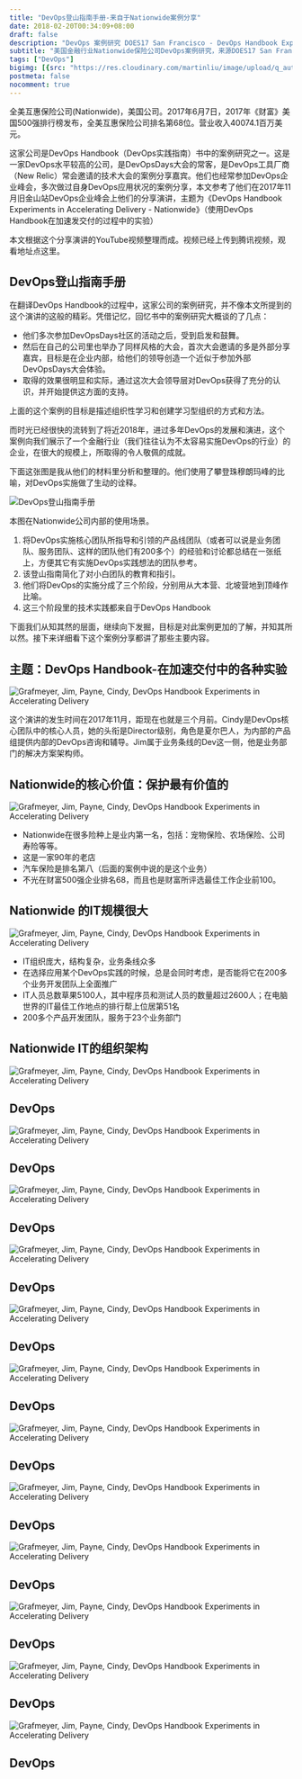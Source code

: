 ```yaml
---
title: "DevOps登山指南手册-来自于Nationwide案例分享"
date: 2018-02-20T00:34:09+08:00
draft: false
description: "DevOps 案例研究 DOES17 San Francisco - DevOps Handbook Experiments in Accelerating Delivery - Nationwide"
subtitle: "美国金融行业Nationwide保险公司DevOps案例研究，来源DOES17 San Francisco，主题-DevOps Handbook Experiments in Accelerating Delivery"
tags: ["DevOps"]
bigimg: [{src: "https://res.cloudinary.com/martinliu/image/upload/q_auto:eco/abstract-6.jpg", desc: "DevOps案例研究-Nationwide使用DevOps Handbook在加速交付过程中的实验"}]
postmeta: false
nocomment: true
---
```


全美互惠保险公司(Nationwide)，美国公司。2017年6月7日，2017年《财富》美国500强排行榜发布，全美互惠保险公司排名第68位。营业收入40074.1百万美元。

这家公司是DevOps Handbook（DevOps实践指南）书中的案例研究之一。这是一家DevOps水平较高的公司，是DevOpsDays大会的常客，是DevOps工具厂商（New Relic）常会邀请的技术大会的案例分享嘉宾。他们也经常参加DevOps企业峰会，多次做过自身DevOps应用状况的案例分享，本文参考了他们在2017年11月旧金山站DevOps企业峰会上他们的分享演讲，主题为《DevOps Handbook Experiments in Accelerating Delivery - Nationwide》（使用DevOps Handbook在加速发交付的过程中的实验）

本文根据这个分享演讲的YouTube视频整理而成。视频已经上传到腾讯视频，观看地址点这里。

## DevOps登山指南手册

在翻译DevOps Handbook的过程中，这家公司的案例研究，并不像本文所提到的这个演讲的这般的精彩。凭借记忆，回忆书中的案例研究大概谈的了几点：

* 他们多次参加DevOpsDays社区的活动之后，受到启发和鼓舞。
* 然后在自己的公司里也举办了同样风格的大会，首次大会邀请的多是外部分享嘉宾，目标是在企业内部，给他们的领导创造一个近似于参加外部DevOpsDays大会体验。
* 取得的效果很明显和实际，通过这次大会领导层对DevOps获得了充分的认识，并开始提供这方面的支持。

上面的这个案例的目标是描述组织性学习和创建学习型组织的方式和方法。

而时光已经很快的流转到了将近2018年，进过多年DevOps的发展和演进，这个案例向我们展示了一个金融行业（我们往往认为不太容易实施DevOps的行业）的企业，在很大的规模上，所取得的令人敬佩的成就。

下面这张图是我从他们的材料里分析和整理的。他们使用了攀登珠穆朗玛峰的比喻，对DevOps实施做了生动的诠释。

![DevOps登山指南手册](https://res.cloudinary.com/martinliu/image/upload/devops-climbing-guide)

本图在Nationwide公司内部的使用场景。

1. 将DevOps实施核心团队所指导和引领的产品线团队（或者可以说是业务团队、服务团队、这样的团队他们有200多个）的经验和讨论都总结在一张纸上，方便其它有实施DevOps实践想法的团队参考。
2. 该登山指南简化了对小白团队的教育和指引。
3. 他们将DevOps的实施分成了三个阶段，分别用从大本营、北坡营地到顶峰作比喻。
4. 这三个阶段里的技术实践都来自于DevOps Handbook

下面我们从知其然的层面，继续向下发掘，目标是对此案例更加的了解，并知其所以然。接下来详细看下这个案例分享都讲了那些主要内容。

## 主题：DevOps Handbook-在加速交付中的各种实验

![Grafmeyer, Jim, Payne, Cindy, DevOps Handbook Experiments in Accelerating Delivery](https://res.cloudinary.com/martinliu/image/upload/Grafmeyer_Jim_Payne_Cindy_DevOps_Handbook_Experiments_in_Accelerating_Delivery-page-001.jpg)

这个演讲的发生时间在2017年11月，距现在也就是三个月前。Cindy是DevOps核心团队中的核心人员，她的头衔是Director级别，角色是夏尔巴人，为内部的产品组提供内部的DevOps咨询和辅导。Jim属于业务条线的Dev这一侧，他是业务部门的解决方案架构师。

## Nationwide的核心价值：保护最有价值的

![Grafmeyer, Jim, Payne, Cindy, DevOps Handbook Experiments in Accelerating Delivery](https://res.cloudinary.com/martinliu/image/upload/Grafmeyer_Jim_Payne_Cindy_DevOps_Handbook_Experiments_in_Accelerating_Delivery-page-002.jpg)

* Nationwide在很多险种上是业内第一名，包括：宠物保险、农场保险、公司寿险等等。
* 这是一家90年的老店
* 汽车保险是排名第八（后面的案例中说的是这个业务）
* 不光在财富500强企业排名68，而且也是财富所评选最佳工作企业前100。

## Nationwide 的IT规模很大

![Grafmeyer, Jim, Payne, Cindy, DevOps Handbook Experiments in Accelerating Delivery](https://res.cloudinary.com/martinliu/image/upload/Grafmeyer_Jim_Payne_Cindy_DevOps_Handbook_Experiments_in_Accelerating_Delivery-page-003.jpg)

* IT组织庞大，结构复杂，业务条线众多
* 在选择应用某个DevOps实践的时候，总是会同时考虑，是否能将它在200多个业务开发团队上全面推广
* IT人员总数草果5100人，其中程序员和测试人员的数量超过2600人；在电脑世界的IT最佳工作地点的排行帮上位居第51名
* 200多个产品开发团队，服务于23个业务部门

## Nationwide IT的组织架构

![Grafmeyer, Jim, Payne, Cindy, DevOps Handbook Experiments in Accelerating Delivery](https://res.cloudinary.com/martinliu/image/upload/Grafmeyer_Jim_Payne_Cindy_DevOps_Handbook_Experiments_in_Accelerating_Delivery-page-004.jpg)

## DevOps

![Grafmeyer, Jim, Payne, Cindy, DevOps Handbook Experiments in Accelerating Delivery](https://res.cloudinary.com/martinliu/image/upload/Grafmeyer_Jim_Payne_Cindy_DevOps_Handbook_Experiments_in_Accelerating_Delivery-page-005.jpg)

## DevOps

![Grafmeyer, Jim, Payne, Cindy, DevOps Handbook Experiments in Accelerating Delivery](https://res.cloudinary.com/martinliu/image/upload/Grafmeyer_Jim_Payne_Cindy_DevOps_Handbook_Experiments_in_Accelerating_Delivery-page-006.jpg)

## DevOps

![Grafmeyer, Jim, Payne, Cindy, DevOps Handbook Experiments in Accelerating Delivery](https://res.cloudinary.com/martinliu/image/upload/Grafmeyer_Jim_Payne_Cindy_DevOps_Handbook_Experiments_in_Accelerating_Delivery-page-007.jpg)

## DevOps

![Grafmeyer, Jim, Payne, Cindy, DevOps Handbook Experiments in Accelerating Delivery](https://res.cloudinary.com/martinliu/image/upload/Grafmeyer_Jim_Payne_Cindy_DevOps_Handbook_Experiments_in_Accelerating_Delivery-page-008.jpg)

## DevOps

![Grafmeyer, Jim, Payne, Cindy, DevOps Handbook Experiments in Accelerating Delivery](https://res.cloudinary.com/martinliu/image/upload/Grafmeyer_Jim_Payne_Cindy_DevOps_Handbook_Experiments_in_Accelerating_Delivery-page-009.jpg)

## DevOps

![Grafmeyer, Jim, Payne, Cindy, DevOps Handbook Experiments in Accelerating Delivery](https://res.cloudinary.com/martinliu/image/upload/Grafmeyer_Jim_Payne_Cindy_DevOps_Handbook_Experiments_in_Accelerating_Delivery-page-010.jpg)

## DevOps

![Grafmeyer, Jim, Payne, Cindy, DevOps Handbook Experiments in Accelerating Delivery](https://res.cloudinary.com/martinliu/image/upload/Grafmeyer_Jim_Payne_Cindy_DevOps_Handbook_Experiments_in_Accelerating_Delivery-page-011.jpg)

## DevOps

![Grafmeyer, Jim, Payne, Cindy, DevOps Handbook Experiments in Accelerating Delivery](https://res.cloudinary.com/martinliu/image/upload/Grafmeyer_Jim_Payne_Cindy_DevOps_Handbook_Experiments_in_Accelerating_Delivery-page-012.jpg)

## DevOps

![Grafmeyer, Jim, Payne, Cindy, DevOps Handbook Experiments in Accelerating Delivery](https://res.cloudinary.com/martinliu/image/upload/Grafmeyer_Jim_Payne_Cindy_DevOps_Handbook_Experiments_in_Accelerating_Delivery-page-013.jpg)

## DevOps

![Grafmeyer, Jim, Payne, Cindy, DevOps Handbook Experiments in Accelerating Delivery](https://res.cloudinary.com/martinliu/image/upload/Grafmeyer_Jim_Payne_Cindy_DevOps_Handbook_Experiments_in_Accelerating_Delivery-page-014.jpg)

## DevOps

![Grafmeyer, Jim, Payne, Cindy, DevOps Handbook Experiments in Accelerating Delivery](https://res.cloudinary.com/martinliu/image/upload/Grafmeyer_Jim_Payne_Cindy_DevOps_Handbook_Experiments_in_Accelerating_Delivery-page-015.jpg)

## DevOps





